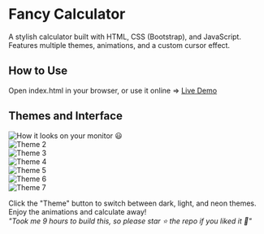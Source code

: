 # Fancy Calculator
A stylish calculator built with HTML, CSS (Bootstrap), and JavaScript. Features multiple themes, animations, and a custom cursor effect.

## How to Use
Open index.html in your browser, or use it online => [Live Demo](https://alireza-baqeri.github.io/fancy-calculator/)

## Themes and Interface
![How it looks on your monitor 😃](https://raw.githubusercontent.com/alireza-baqeri/fancy-calculator/main/main-1.png)  
![Theme 2](https://raw.githubusercontent.com/alireza-baqeri/fancy-calculator/main/m2.png)  
![Theme 3](https://raw.githubusercontent.com/alireza-baqeri/fancy-calculator/main/m3.png)  
![Theme 4](https://raw.githubusercontent.com/alireza-baqeri/fancy-calculator/main/m4.png)  
![Theme 5](https://raw.githubusercontent.com/alireza-baqeri/fancy-calculator/main/m5.png)  
![Theme 6](https://raw.githubusercontent.com/alireza-baqeri/fancy-calculator/main/m6.png)  
![Theme 7](https://raw.githubusercontent.com/alireza-baqeri/fancy-calculator/main/m7.png)  

Click the "Theme" button to switch between dark, light, and neon themes.  
Enjoy the animations and calculate away!  
*"Took me 9 hours to build this, so please star ⭐ the repo if you liked it 💖"*
